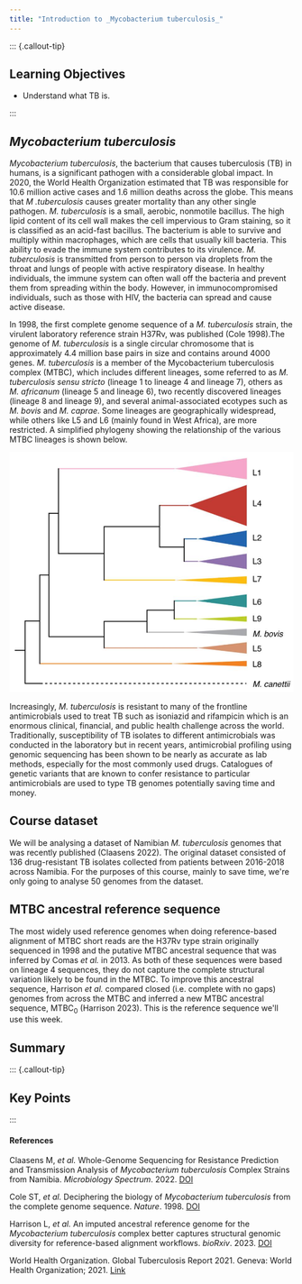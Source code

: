 ```yaml
---
title: "Introduction to _Mycobacterium tuberculosis_"
---
```


::: {.callout-tip}
## Learning Objectives

- Understand what TB is.

:::

## *Mycobacterium tuberculosis*

*Mycobacterium tuberculosis*, the bacterium that causes tuberculosis (TB) in humans, is a significant pathogen with a considerable global impact. In 2020, the World Health Organization estimated that TB was responsible for 10.6 million active cases and 1.6 million deaths across the globe.  This means that _M .tuberculosis_ causes greater mortality than any other single pathogen. _M. tuberculosis_ is a small, aerobic, nonmotile bacillus. The high lipid content of its cell wall makes the cell impervious to Gram staining, so it is classified as an acid-fast bacillus. The bacterium is able to survive and multiply within macrophages, which are cells that usually kill bacteria. This ability to evade the immune system contributes to its virulence. _M. tuberculosis_ is transmitted from person to person via droplets from the throat and lungs of people with active respiratory disease. In healthy individuals, the immune system can often wall off the bacteria and prevent them from spreading within the body. However, in immunocompromised individuals, such as those with HIV, the bacteria can spread and cause active disease.

In 1998, the first complete genome sequence of a _M. tuberculosis_ strain, the virulent laboratory reference strain H37Rv, was published (Cole 1998).The genome of _M. tuberculosis_ is a single circular chromosome that is approximately 4.4 million base pairs in size and contains around 4000 genes.  _M. tuberculosis_ is a member of the Mycobacterium tuberculosis complex (MTBC), which includes different lineages, some referred to as _M. tuberculosis sensu stricto_ (lineage 1 to lineage 4 and lineage 7), others as _M. africanum_ (lineage 5 and lineage 6), two recently discovered lineages (lineage 8 and lineage 9), and several animal-associated ecotypes such as _M. bovis_ and _M. caprae_. Some lineages are geographically widespread, while others like L5 and L6 (mainly found in West Africa), are more restricted. A simplified phylogeny showing the relationship of the various MTBC lineages is shown below.

![Phylogeny of M. tuberculosis lineage strains. Simplified maximum likelihood phylogeny of the 9 lineages of M. tuberculosis, as well as the related M. bovis strain and the M. canettii outgroup strain used as a root. (Coscolla 2021; Koleske 2023)](images/mtbc.jpg)

Increasingly, _M. tuberculosis_ is resistant to many of the frontline antimicrobials used to treat TB such as isoniazid and rifampicin which is an enormous clinical, financial, and public health challenge across the world. Traditionally, susceptibility of TB isolates to different antimicrobials was conducted in the laboratory but in recent years, antimicrobial profiling using genomic sequencing has been shown to be nearly as accurate as lab methods, especially for the most commonly used drugs.  Catalogues of genetic variants that are known to confer resistance to particular antimicrobials are used to type TB genomes potentially saving time and money. 

## Course dataset

We will be analysing a dataset of Namibian _M. tuberculosis_ genomes that was recently published (Claasens 2022). The original dataset consisted of 136 drug-resistant TB isolates collected from patients between 2016-2018 across Namibia. For the purposes of this course, mainly to save time,  we're only going to analyse 50 genomes from the dataset.

## MTBC ancestral reference sequence

The most widely used reference genomes when doing reference-based alignment of MTBC short reads are the H37Rv type strain originally sequenced in 1998 and the putative MTBC ancestral sequence that was inferred by Comas _et al._ in 2013.  As both of these sequences were based on lineage 4 sequences, they do not capture the complete structural variation likely to be found in the MTBC.  To improve this ancestral sequence, Harrison _et al._ compared closed (i.e. complete with no gaps) genomes from across the MTBC and inferred a new MTBC ancestral sequence, MTBC<sub>0</sub> (Harrison 2023).  This is the reference sequence we'll use this week.

## Summary

::: {.callout-tip}
## Key Points

:::

#### References

Claasens M, _et al._ Whole-Genome Sequencing for Resistance Prediction and Transmission Analysis of _Mycobacterium tuberculosis_ Complex Strains from Namibia. _Microbiology Spectrum_. 2022. [DOI](https://doi.org/10.1128/spectrum.01586-22)

Cole ST, _et al._ Deciphering the biology of _Mycobacterium tuberculosis_ from the complete genome sequence. _Nature_. 1998. [DOI](https://doi.org/10.1038/31159)

Harrison L, _et al._ An imputed ancestral reference genome for the _Mycobacterium tuberculosis_ complex better captures structural genomic diversity for reference-based alignment workflows. _bioRxiv_. 2023. [DOI](https://doi.org/10.1101/2023.09.07.556366)

World Health Organization. Global Tuberculosis Report 2021. Geneva: World Health Organization; 2021. [Link](https://www.who.int/publications/i/item/9789240037021)



